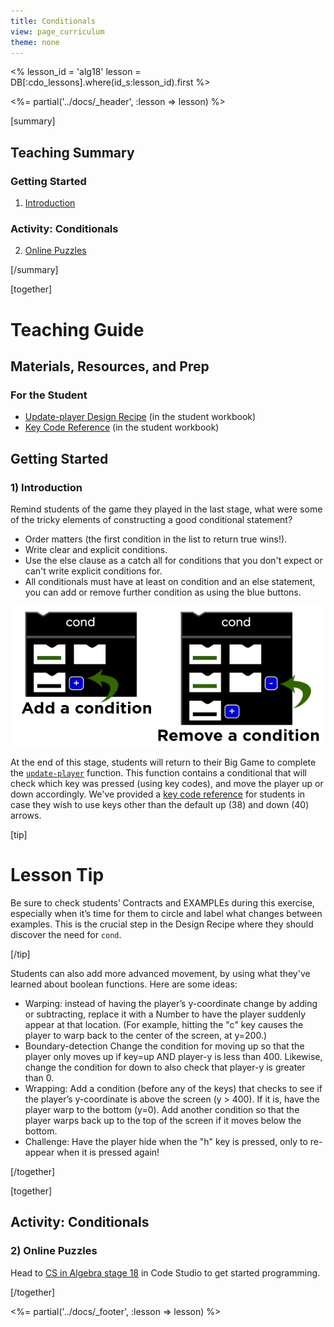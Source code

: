 ```yaml
---
title: Conditionals
view: page_curriculum
theme: none
---
```


<%
lesson_id = 'alg18'
lesson = DB[:cdo_lessons].where(id_s:lesson_id).first
%>

<%= partial('../docs/_header', :lesson => lesson) %>

[summary]

## Teaching Summary
### **Getting Started**
 
1) [Introduction](#GetStarted)  

### **Activity: Conditionals**  

2) [Online Puzzles](#Activity1)

[/summary]

[together]

# Teaching Guide

## Materials, Resources, and Prep
### For the Student
- [Update-player Design Recipe](../docs/worksheets/update_player.pdf) (in the student workbook)
- [Key Code Reference](../docs/worksheets/keycode_ref.pdf) (in the student workbook)

## Getting Started

### <a name="GetStarted"></a> 1) Introduction

Remind students of the game they played in the last stage, what were some of the tricky elements of constructing a good conditional statement?

- Order matters (the first condition in the list to return true wins!).
- Write clear and explicit conditions.
- Use the else clause as a catch all for conditions that you don't expect or can't write explicit conditions for.
- All conditionals must have at least on condition and an else statement, you can add or remove further condition as using the blue buttons.

<img src="conditional.png" style="max-width: 100%; min-width: 300px"/>

At the end of this stage, students will return to their Big Game to complete the [`update-player`](../docs/worksheets/update_player.pdf) function. This function contains a conditional that will check which key was pressed (using key codes), and move the player up or down accordingly. We've provided a [key code reference](../docs/worksheets/keycode_ref.pdf) for students in case they wish to use keys other than the default up (38) and down (40) arrows.

[tip]

# Lesson Tip

Be sure to check students’ Contracts and EXAMPLEs during this exercise, especially when it’s time for them to circle and label what changes between examples. This is the crucial step in the Design Recipe where they should discover the need for `cond`.

[/tip]

Students can also add more advanced movement, by using what they've learned about boolean functions. Here are some ideas:

- Warping: instead of having the player’s y-coordinate change by adding or subtracting, replace it with a Number to have the player suddenly appear at that location. (For example, hitting the "c" key causes the player to warp back to the center of the screen, at y=200.)
- Boundary-detection Change the condition for moving up so that the player only moves up if key=up AND player-y is less than 400. Likewise, change the condition for down to also check that player-y is greater than 0.
- Wrapping: Add a condition (before any of the keys) that checks to see if the player’s y-coordinate is above the screen (y > 400). If it is, have the player warp to the bottom (y=0). Add another condition so that the player warps back up to the top of the screen if it moves below the bottom.
- Challenge: Have the player hide when the "h" key is pressed, only to re-appear when it is pressed again!

[/together]

[together]

## Activity: Conditionals
### <a name="Activity1"></a> 2) Online Puzzles

Head to [CS in Algebra stage 18](http://studio.code.org/s/algebra/stage/18/puzzle/1) in Code Studio to get started programming.

[/together]

<%= partial('../docs/_footer', :lesson => lesson) %>